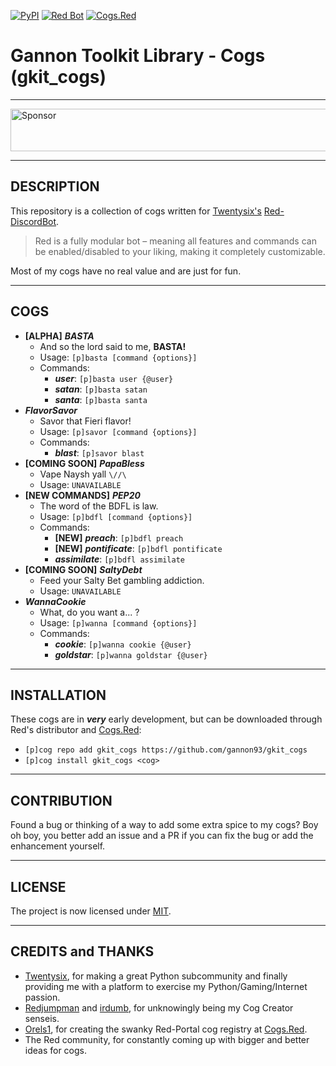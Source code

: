 [![PyPI](https://img.shields.io/badge/Python-3.5-blue.svg)](https://www.python.org/downloads/) 
[![Red Bot](https://img.shields.io/badge/Discord-Red%20Bot-red.svg)](https://github.com/Twentysix26/Red-DiscordBot)
[![Cogs.Red](https://img.shields.io/badge/Cogs.Red-gkit__cogs-red.svg)](https://cogs.red/cogs/gannon93/gkit_cogs/)

# Gannon Toolkit Library - Cogs (gkit_cogs)

---

<a target='_blank' rel='nofollow' href='https://app.codesponsor.io/link/raiq3oRu2yGcVNAnbBGftY8G/gannon93/gkit_cogs'>
  <img alt='Sponsor' width='888' height='68' src='https://app.codesponsor.io/embed/raiq3oRu2yGcVNAnbBGftY8G/gannon93/gkit_cogs.svg' />
</a>

---

## DESCRIPTION

This repository is a collection of cogs written for [Twentysix's](https://github.com/Twentysix26) [Red-DiscordBot](https://github.com/Cog-Creators/Red-DiscordBot).  

> Red is a fully modular bot – meaning all features and commands can be enabled/disabled to your liking, making it completely customizable.

Most of my cogs have no real value and are just for fun.  

---

## COGS

  - **[ALPHA]** _**BASTA**_
    - And so the lord said to me, **BASTA!**
    - Usage: `[p]basta [command {options}]`
    - Commands:
      - _**user**_: `[p]basta user {@user}`
      - _**satan**_: `[p]basta satan`
      - _**santa**_: `[p]basta santa`
  - _**FlavorSavor**_
    - Savor that Fieri flavor!
    - Usage: `[p]savor [command {options}]`
    - Commands:
      - _**blast**_: `[p]savor blast`
  - **[COMING SOON]** _**PapaBless**_
    - Vape Naysh yall `\//\`
    - Usage: `UNAVAILABLE`
  - **[NEW COMMANDS]** _**PEP20**_
    - The word of the BDFL is law.
    - Usage: `[p]bdfl [command {options}]`
    - Commands:
      - **[NEW]** _**preach**_: `[p]bdfl preach`
      - **[NEW]** _**pontificate**_: `[p]bdfl pontificate`
      - _**assimilate**_: `[p]bdfl assimilate`
  - **[COMING SOON]** _**SaltyDebt**_
    - Feed your Salty Bet gambling addiction.
    - Usage: `UNAVAILABLE`
  - _**WannaCookie**_
    - What, do you want a... ?
    - Usage: `[p]wanna [command {options}]`
    - Commands:
      - _**cookie**_: `[p]wanna cookie {@user}`
      - _**goldstar**_: `[p]wanna goldstar {@user}`

---

## INSTALLATION

These cogs are in _**very**_ early development, but can be downloaded through Red's distributor and [Cogs.Red](https://cogs.red/cogs/gannon93/gkit_cogs/):  

  - `[p]cog repo add gkit_cogs https://github.com/gannon93/gkit_cogs`
  - `[p]cog install gkit_cogs <cog>`

---

## CONTRIBUTION

Found a bug or thinking of a way to add some extra spice to my cogs? 
Boy oh boy, you better add an issue and a PR if you can fix the bug or add the enhancement yourself.

---

## LICENSE

The project is now licensed under [MIT](https://github.com/gannon93/gkit_cogs/blob/master/LICENSE).

---

## CREDITS and THANKS

  - [Twentysix](https://github.com/Twentysix26), for making a great Python subcommunity and finally providing me with a platform to exercise my Python/Gaming/Internet passion. 
  - [Redjumpman](https://github.com/Redjumpman) and [irdumb](https://github.com/irdumbs), for unknowingly being my Cog Creator senseis. 
  - [Orels1](https://github.com/orels1), for creating the swanky Red-Portal cog registry at [Cogs.Red](http://cogs.red).
  - The Red community, for constantly coming up with bigger and better ideas for cogs.
